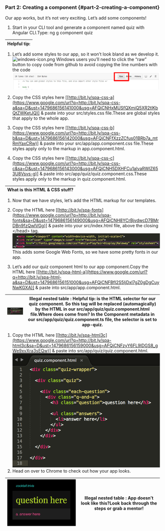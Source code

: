 ### Part 2: Creating a component {#part-2-creating-a-component}

Our app works, but it’s not very exciting. Let’s add some components!

1.  Start in your CLI tool and generate a component named quiz with Angular CLI.Type: ng g component quiz

| Helpful tip: |
| --- |

1.  Let’s add some styles to our app, so it won’t look bland as we develop it.![windows-icon.png](images/image23.png) Windows users you’ll need to click the “raw” button to copy code from github to avoid copying the line numbers with the code![raw.png](images/image32.png)

1.  Copy the CSS styles here [[http://bit.ly/spa-css-a](https://www.google.com/url?q=http://bit.ly/spa-css-a&sa=D&ust=1479686156141000&usg=AFQjCNHxMUSfQXmiQ5XR2tlKbQtZWKetJQ)] &amp; paste into your src/styles.css file.These are global styles that apply to the whole app.
2.  Copy the CSS styles here [[http://bit.ly/spa-css-b](https://www.google.com/url?q=http://bit.ly/spa-css-b&sa=D&ust=1479686156142000&usg=AFQjCNFfXzzZCfus01BRb7a_mtRmYaxCRw)] &amp; paste into your src/app/app.component.css file.These styles apply only to the markup in app.component.html.
3.  Copy the CSS styles here [[http://bit.ly/spa-css-c](https://www.google.com/url?q=http://bit.ly/spa-css-c&sa=D&ust=1479686156143000&usg=AFQjCNH5DXHFCu1alvaRWlZ653U8Vsvs-g)] &amp; paste into src/app/quiz/quiz.component.css.These styles apply only to the markup in quiz.component.html.

| What is this HTML &amp; CSS stuff? |
| --- |

1.  Now that we have styles, let’s add the HTML markup for our templates.

1.  Copy the HTML here [[http://bit.ly/spa-fonts](https://www.google.com/url?q=http://bit.ly/spa-fonts&sa=D&ust=1479686156149000&usg=AFQjCNH8YCrBjvdwcD7BMrDBn9fzQwlVGg)] &amp; paste into your src/index.html file, above the closing &lt;/head&gt; tag.![](images/image36.png)This adds some Google Web Fonts, so we have some pretty fonts in our app.
2.  Let’s add our quiz component html to our app component.Copy the HTML here [[](https://www.google.com/url?q=http://bit.ly/spa-html2&sa=D&ust=1479686156151000&usg=AFQjCNGZdevYNpNeLx_RiM67_8P15RnaRg)[http://bit.ly/spa-html-a](https://www.google.com/url?q=http://bit.ly/spa-html-a&sa=D&ust=1479686156151000&usg=AFQjCNFBfI2S5IjDxl7gZ0gDgCuyNwKGXA)] &amp; paste into src/app/app.component.html.

| ![](images/image24.png) | **Illegal nested table :** Helpful tip:<app-quiz></app-quiz> is the HTML selector for our quiz component. So this tag will be replaced (automagically) by the HTML in our src/app/quiz/quiz.component.html file.Where does <app-quiz> come from? In the Component metadata in our src/app/quiz/quiz.component.ts file, the selector is set to app-quiz.</app-quiz> |
| --- | --- |

1.  Copy the HTML here [[http://bit.ly/spa-html3c](https://www.google.com/url?q=http://bit.ly/spa-html3c&sa=D&ust=1479686156159000&usg=AFQjCNFzyY6FL9lDGS8_gWe9xvXra3sEQw)] &amp; paste into src/app/quiz/quiz.component.html.![](images/image28.png)
2.  Head on over to Chrome to check out how your app looks.

| ![](images/image08.png) | **Illegal nested table :** App doesn’t look like this?Look back through the steps or grab a mentor! |
| --- | --- |